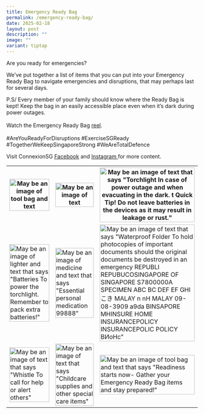 ```yaml
---
title: Emergency Ready Bag
permalink: /emergency-ready-bag/
date: 2025-02-18
layout: post
description: ""
image: ""
variant: tiptap
---
```

<p>Are you ready for emergencies?</p>
<p>We’ve put together a list of items that you can put into your Emergency
Ready Bag to navigate emergencies and disruptions, that may perhaps last
for several days.</p>
<p>P.S/ Every member of your family should know where the Ready Bag is kept!
Keep the bag in an easily accessible place even when it’s dark during power
outages.
<br>
<br>Watch the Emergency Ready Bag <a href="https://www.instagram.com/reel/DGMhJWKyg-i/?utm_source=ig_web_copy_link&amp;igsh=MzRlODBiNWFlZA==" rel="noopener nofollow" target="_blank">reel</a>.
<br>
<br>#AreYouReadyForDisruptions #ExerciseSGReady #TogetherWeKeepSingaporeStrong
#WeAreTotalDefence</p>
<p>Visit ConnexionSG <a href="https://www.facebook.com/ConnexionSG" rel="noopener nofollow" target="_blank"><u>Facebook</u></a> and
<a href="https://www.instagram.com/connexionsg/" rel="noopener nofollow" target="_blank"><u>Instagram </u>
</a>for more content.</p>
<p></p>
<table style="minWidth: 75px">
<colgroup>
<col>
<col>
<col>
</colgroup>
<tbody>
<tr>
<th rowspan="1" colspan="1">
<div class="isomer-image-wrapper">
<img style="width: 100%" height="auto" width="100%" alt="May be an image of tool bag and text" src="https://scontent.fsin4-1.fna.fbcdn.net/v/t39.30808-6/480148536_1072283464939626_1346020105065477614_n.jpg?_nc_cat=111&amp;ccb=1-7&amp;_nc_sid=127cfc&amp;_nc_ohc=4FxkgRY8uDkQ7kNvgE_HZ3T&amp;_nc_oc=AdiESxXhsfByZtzgy2qWBPPP3DgoNxMGFVQ8e6opoLsrEW6Mj3l2aW_kGjZmZlNaNtY&amp;_nc_zt=23&amp;_nc_ht=scontent.fsin4-1.fna&amp;_nc_gid=ASw5jOKGxsN5PuCePAk7LO-&amp;oh=00_AYD90SjPkJMYgwuuc7qSekje-EKu_K7N_QGLIid8OCD8bQ&amp;oe=67B9B9BA">
</div>
</th>
<th rowspan="1" colspan="1">
<div class="isomer-image-wrapper">
<img style="width: 100%" height="auto" width="100%" alt="May be an image of text" src="https://scontent.fsin4-1.fna.fbcdn.net/v/t39.30808-6/480519809_1072283538272952_3340434049160083864_n.jpg?_nc_cat=100&amp;ccb=1-7&amp;_nc_sid=127cfc&amp;_nc_ohc=d6EtS9sD0dMQ7kNvgG5ufDq&amp;_nc_oc=AdhNa6kh9Wgh9O6yd8cAOrJYvfHnaPOdawrBjRcWOeLCv4Gcp0jJAPYRi8EXlF-ooz8&amp;_nc_zt=23&amp;_nc_ht=scontent.fsin4-1.fna&amp;_nc_gid=AlC410PsKo92pTWFSYsjVUi&amp;oh=00_AYAQQNBsfTZ0e-nEhfHLrXXCgEC_XC3T_ZKFq-VwFazWOw&amp;oe=67B9B50B">
</div>
</th>
<th rowspan="1" colspan="1">
<div class="isomer-image-wrapper">
<img style="width: 100%" height="auto" width="100%" alt="May be an image of text that says &quot;Torchlight In case of power outage and when evacuating in the dark. t Quick Tip! Do not leave batteries in the devices as it may result in leakage or rust.&quot;" src="https://scontent.fsin4-1.fna.fbcdn.net/v/t39.30808-6/480440082_1072283431606296_6653343148930424324_n.jpg?_nc_cat=107&amp;ccb=1-7&amp;_nc_sid=127cfc&amp;_nc_ohc=ZtyNIlLp8yMQ7kNvgGOL0Gb&amp;_nc_oc=AdgTo437tKIxSjf9yH9PlcXxQRv0I_3I_j86Kh4xjMH3NW3iMZckxM6DsrUe2-_vnp0&amp;_nc_zt=23&amp;_nc_ht=scontent.fsin4-1.fna&amp;_nc_gid=AOMyVAkukyk5CUPqJoV2h8v&amp;oh=00_AYDIkiktW8J5srEzT6SEAHbRY3mLnBJ1entIHyZrsxtPIw&amp;oe=67B9DD5F">
</div>
</th>
</tr>
<tr>
<td rowspan="1" colspan="1">
<div class="isomer-image-wrapper">
<img style="width: 100%" height="auto" width="100%" alt="May be an image of lighter and text that says &quot;Batteries To power the torchlight. Remember to pack extra batteries!&quot;" src="https://scontent.fsin4-1.fna.fbcdn.net/v/t39.30808-6/480406888_1072283494939623_9218226100812066577_n.jpg?_nc_cat=103&amp;ccb=1-7&amp;_nc_sid=127cfc&amp;_nc_ohc=3vlzITorIzMQ7kNvgFJHQA2&amp;_nc_oc=AdhIxwW2O4tEwVgWAS5dkCPutURTeWQqxXfFE0SUQ1PjED1LvyyPZ87EcfPJRUPN_3s&amp;_nc_zt=23&amp;_nc_ht=scontent.fsin4-1.fna&amp;_nc_gid=A2wJfCMAKLG4yQioSiSIZcx&amp;oh=00_AYCNNXBcqNX7ZNf7PVDxttnR89DzDpbLzP4E63cXA63ORA&amp;oe=67B9AD13">
</div>
</td>
<td rowspan="1" colspan="1">
<div class="isomer-image-wrapper">
<img style="width: 100%" height="auto" width="100%" alt="May be an image of medicine and text that says &quot;Essential personal medication 99888&quot;" src="https://scontent.fsin4-1.fna.fbcdn.net/v/t39.30808-6/480235419_1072283474939625_482478218046544970_n.jpg?_nc_cat=109&amp;ccb=1-7&amp;_nc_sid=127cfc&amp;_nc_ohc=ggVLhcPDK_0Q7kNvgGY0pn0&amp;_nc_oc=AdjqaMu2XZlGZ7GQYGpkwDKhS2Din2hZwJJq_XIi9JldusSFv79Wnqn_O8p_EM12Dsg&amp;_nc_zt=23&amp;_nc_ht=scontent.fsin4-1.fna&amp;_nc_gid=AYKXfWz_s5ZS4nOsqpcxUpx&amp;oh=00_AYBDqOeHsWo9vDZpj2ZqIDFaESekHw5VISb6sbK5CKoL9A&amp;oe=67B9DB6F">
</div>
</td>
<td rowspan="1" colspan="1">
<div class="isomer-image-wrapper">
<img style="width: 100%" height="auto" width="100%" alt="May be an image of text that says &quot;Waterproof Folder To hold photocopies of important documents should the original documents be destroyed in an emergency REPUBLI REPUBUCOSINGAPORE OF SINGAPORE S7800000A SPECIMEN ABC BC DEF EF GHI こき MALAY n nH MALAY 09-08-3909 a9da BINSAPORE MHINSURE HOME INSURANCEPOLICY INSURANCEPOLIC POLICY BИoHc&quot;" src="https://scontent.fsin4-1.fna.fbcdn.net/v/t39.30808-6/480667017_1072283471606292_169934318706086614_n.jpg?_nc_cat=110&amp;ccb=1-7&amp;_nc_sid=127cfc&amp;_nc_ohc=NOKwX5SxMroQ7kNvgGRwaNu&amp;_nc_oc=AdjQaosh-LUCmtVqA-Qwq4f804xbqkfAByt_yB0llxE-CMapP2VWPs429HWemZcRGGM&amp;_nc_zt=23&amp;_nc_ht=scontent.fsin4-1.fna&amp;_nc_gid=AriBY7fekvzFNf0wRgUFyR2&amp;oh=00_AYDBk4AG_PEn-c-225ltgmUAZA-a0XCyn8mveVHU2BDGKg&amp;oe=67B9C91F">
</div>
</td>
</tr>
<tr>
<td rowspan="1" colspan="1">
<div class="isomer-image-wrapper">
<img style="width: 100%" height="auto" width="100%" alt="May be an image of text that says &quot;Whistle To call for help or alert others&quot;" src="https://scontent.fsin4-1.fna.fbcdn.net/v/t39.30808-6/480167166_1072283498272956_6631691198903856798_n.jpg?_nc_cat=107&amp;ccb=1-7&amp;_nc_sid=127cfc&amp;_nc_ohc=eWyW-NnCX9sQ7kNvgH6Q6rM&amp;_nc_oc=Adi09pwlre70wxjb2yfCo-8_OaAihq2KglDXLI82pNx1Mia5CRRnvVu9-0rJphZfNqw&amp;_nc_zt=23&amp;_nc_ht=scontent.fsin4-1.fna&amp;_nc_gid=AnQEa8WUQyOcp5Jf7jM4hBN&amp;oh=00_AYAtG7C_7ayHiMOXTTxZh2LMSu9UthYI3jCj1GVetiQOAg&amp;oe=67B9D91C">
</div>
</td>
<td rowspan="1" colspan="1">
<div class="isomer-image-wrapper">
<img style="width: 100%" height="auto" width="100%" alt="May be an image of text that says &quot;Childcare supplies and other special care items&quot;" src="https://scontent.fsin4-1.fna.fbcdn.net/v/t39.30808-6/480589928_1072283401606299_7673832194229726550_n.jpg?_nc_cat=108&amp;ccb=1-7&amp;_nc_sid=127cfc&amp;_nc_ohc=1ZDpJ9lL4R0Q7kNvgHkCQ1N&amp;_nc_oc=Adh3jOwFTtN9X7kov6Qy0Vtq7wJCTyYYbwZor6-mLo1wCnbsxDZawlhHcas-BnyNcnQ&amp;_nc_zt=23&amp;_nc_ht=scontent.fsin4-1.fna&amp;_nc_gid=AWrhRes13165LO4xCAaEcCv&amp;oh=00_AYC7BAwyYDGIxl9e3cLDT1MsMs_E2snPeH_x1GAR88oClA&amp;oe=67B9B82A">
</div>
</td>
<td rowspan="1" colspan="1">
<div class="isomer-image-wrapper">
<img style="width: 100%" height="auto" width="100%" alt="May be an image of tool bag and text that says &quot;Readiness starts now- Gather your Emergency Ready Bag items and stay prepared!&quot;" src="https://scontent.fsin4-1.fna.fbcdn.net/v/t39.30808-6/480170919_1072283428272963_8326604896330925111_n.jpg?_nc_cat=108&amp;ccb=1-7&amp;_nc_sid=127cfc&amp;_nc_ohc=LaDlWa_S8MUQ7kNvgFmouZb&amp;_nc_oc=AdiK1GN5KoyHHL7iKdGe6S6ynoa-wHNCJvY5Om3pRghziN0od7VSkmZckUyLSZNjuUk&amp;_nc_zt=23&amp;_nc_ht=scontent.fsin4-1.fna&amp;_nc_gid=AX21np9J5eVMaoM-y2hc55z&amp;oh=00_AYBBdS6GpaivNx1gtsDFn2UOfUj2ZGi-JRS1LKBTS1IWBA&amp;oe=67B9B384">
</div>
</td>
</tr>
</tbody>
</table>
<p></p>